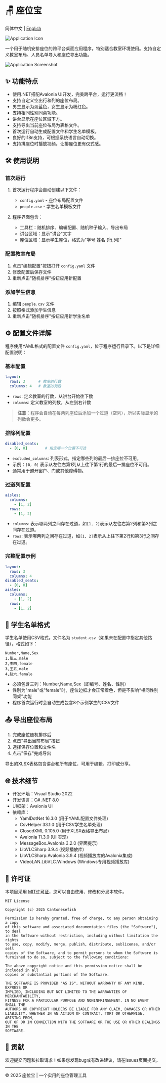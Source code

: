 # 🪑 座位宝

简体中文 | [English](README.md)

![Application Icon](Project.png)

一个用于随机安排座位的跨平台桌面应用程序，特别适合教室环境使用。支持自定义教室布局、人员名单导入和座位导出功能。

![Application Screenshot](screenshot.png)

## ✨ 功能特点

- 使用.NET搭配Avalonia UI开发，完美跨平台，运行更流畅！
- 支持自定义空出行和列的座位布局。
- 男生显示为淡蓝色，女生显示为粉红色。
- 支持相同性别同桌功能。
- 讲台显示在座位区域下方。
- 支持导出当前座位布局为表格文件。
- 首次运行自动生成配置文件和学生名单模板。
- 良好的i18n支持，可根据系统语言自动切换。
- 支持排座位时播放视频，让排座位更有仪式感。

## 🛠 使用说明

### 首次运行

1. 首次运行程序会自动创建以下文件：
   - `config.yaml` - 座位布局配置文件
   - `people.csv` - 学生名单模板文件

2. 程序界面包含：
   - 工具栏：随机排序、编辑配置、随机种子输入、导出布局
   - 讲台区域：显示"讲台"文字
   - 座位区域：显示学生座位，格式为"学号 姓名 (行,列)"

### 配置教室布局

1. 点击"编辑配置"按钮打开 `config.yaml` 文件
2. 修改配置后保存文件
3. 重新点击"随机排序"按钮应用新配置

### 添加学生信息

1. 编辑 `people.csv` 文件
2. 按照格式添加学生信息
3. 重新点击"随机排序"按钮应用新学生名单

## ⚙️ 配置文件详解

程序使用YAML格式的配置文件 `config.yaml`，位于程序运行目录下。以下是详细配置说明：

### 基本配置

```yaml
layout:
  rows: 3      # 教室的行数
  columns: 4   # 教室的列数
```

- `rows`: 定义教室的行数，从讲台开始往下数
- `columns`: 定义教室的列数，从左到右计数

> **注意**：程序会自动在每两列座位后添加一个过道（空列），所以实际显示的列数会更多。

### 排除列配置

```yaml
disabled_seats:
  - [0, 0]        # 指定哪一个位置不可选
```

- `excluded_columns`: 列表形式，指定哪些列的最后一排座位不可用。
- 示例：`[0, 0]` 表示从左往右第1列从上往下第1行的最后一排座位不可用。
- 通常用于避开窗户、门或其他障碍物。

### 过道列配置

```yaml
aisles:
  columns:
    - [1, 2]
  rows:
    - [1, 2]
```

- `columns`: 表示哪两列之间存在过道，如`[1, 2]`表示从左往右第2列和第3列之间存在过道。
- `rows`: 表示哪两列之间存在过道，如`[1, 2]`表示从上往下第2行和第3行之间存在过道。

### 完整配置示例

```yaml
layout:
  rows: 3
  columns: 4
disabled_seats:
  - [0, 0]
aisles:
  columns:
    - [1, 2]
  rows:
    - [1, 2]
```

## 📄 学生名单格式

学生名单使用CSV格式，文件名为 `student.csv`（如果未在配置中指定其他路径），格式如下：

```csv
Number,Name,Sex
1,张三,male
2,李四,female
3,王五,male
4,赵六,female
```

- 必须包含三列：Number,Name,Sex（即编号、姓名、性别）
- 性别为"male"或"female"时，座位边框才会正常着色，但是不影响“相同性别同桌”功能
- 程序首次运行时会自动生成包含8个示例学生的CSV文件

## 📤 导出座位布局

1. 完成座位随机排序后
2. 点击"导出当前布局"按钮
3. 选择保存位置和文件名
5. 点击"保存"完成导出

导出的XLSX表格包含讲台和所有座位，可用于编辑、打印或分享。

## 🌐 技术细节

- 开发环境：Visual Studio 2022
- 开发语言：C# .NET 8.0
- UI框架：Avalonia UI
- 依赖库：
  - YamlDotNet 16.3.0 (用于YAML配置文件处理)
  - CsvHelper 33.1.0 (用于CSV学生名单处理)
  - ClosedXML 0.105.0 (用于XLSX表格导出布局)
  - Avalonia 11.3.0 (UI 实现)
  - MessageBox.Avalonia 3.2.0 (界面提示)
  - LibVLCSharp 3.9.4 (视频播放库)
  - LibVLCSharp.Avalonia 3.9.4 (视频播放库的Avalonia集成)
  - VideoLAN.LibVLC.Windows (Windows专用视频播放库)

## 📄 许可证

本项目采用 [MIT许可证](LICENSE)，您可以自由使用、修改和分发本软件。

```
MIT License

Copyright (c) 2025 Cantonesefish

Permission is hereby granted, free of charge, to any person obtaining a copy
of this software and associated documentation files (the "Software"), to deal
in the Software without restriction, including without limitation the rights
to use, copy, modify, merge, publish, distribute, sublicense, and/or sell
copies of the Software, and to permit persons to whom the Software is
furnished to do so, subject to the following conditions:

The above copyright notice and this permission notice shall be included in all
copies or substantial portions of the Software.

THE SOFTWARE IS PROVIDED "AS IS", WITHOUT WARRANTY OF ANY KIND, EXPRESS OR
IMPLIED, INCLUDING BUT NOT LIMITED TO THE WARRANTIES OF MERCHANTABILITY,
FITNESS FOR A PARTICULAR PURPOSE AND NONINFRINGEMENT. IN NO EVENT SHALL THE
AUTHORS OR COPYRIGHT HOLDERS BE LIABLE FOR ANY CLAIM, DAMAGES OR OTHER
LIABILITY, WHETHER IN AN ACTION OF CONTRACT, TORT OR OTHERWISE, ARISING FROM,
OUT OF OR IN CONNECTION WITH THE SOFTWARE OR THE USE OR OTHER DEALINGS IN THE
SOFTWARE.
```

## 🤝 贡献

欢迎提交问题和拉取请求！如果您发现bug或有改进建议，请在Issues页面提交。

---

© 2025 座位宝 | 一个实用的座位管理工具
